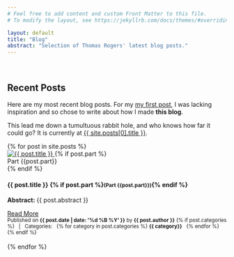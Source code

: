 ```yaml
---
# Feel free to add content and custom Front Matter to this file.
# To modify the layout, see https://jekyllrb.com/docs/themes/#overriding-theme-defaults

layout: default
title: "Blog"
abstract: "Selection of Thomas Rogers' latest blog posts."
---
```

<br>
<h2 class="cover-heading">Recent Posts</h2>
<p>Here are my most recent blog posts. For my <a href="{{ site.posts[-1].url }}">my first post</a>, I was lacking inspiration and so chose to write about how I made <b>this blog</b>.

This lead me down a tumultuous rabbit hole, and who knows how far it could go? It is currently at <a href="{{ site.posts[0].url }}">{{ site.posts[0].title }}</a>.
</p>
<div class="row">
{% for post in site.posts %}
<div class="card">
    <div class="card-horizontal">
        <div class="img-square-wrapper">
			<a href="{{ post.url }}">
            <img src="{{ './assets/images/' | append: post.lead_image | relative_url }}" alt="{{ post.title }}">
            </a>
            {% if post.part %}<div class="middle-bottom">Part {{post.part}}</div>{% endif %}
        </div>
        <div class="card-body card-body-left">
            <h4>{{ post.title }} {% if post.part %}<small>(Part {{post.part}})</small>{% endif %}</h4>
            <p><b>Abstract: </b>{{ post.abstract }}</p>
			<a href="{{ post.url }}" class="btn btn-secondary">Read More</a>
        </div>
    </div>
    <div class="card-footer">
        <small class="text-muted">Published on <b>{{ post.date | date: '%d %B %Y' }}</b> by <b>{{ post.author }}</b>
            {% if post.categories %}
            &nbsp;&nbsp;|&nbsp;&nbsp; Categories:&nbsp;&nbsp; 
                {% for category in post.categories %}
                    <b>{{ category}}</b>&nbsp;&nbsp;
                {% endfor %}
            {% endif %}
        </small>
    </div>
</div>
<br>
{% endfor %}
</div>


